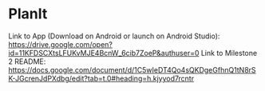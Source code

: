 # PlanIt
Link to App (Download on Android or launch on Android Studio): https://drive.google.com/open?id=11KFDSCXtsLFUKvMJE4BcnW_6cib7ZoeP&authuser=0
Link to Milestone 2 README: https://docs.google.com/document/d/1C5wIeDT4Qo4sQKDgeGfhnQ1tN8rSK-JGcrenJdPXdbg/edit?tab=t.0#heading=h.kjyyod7rcntr
